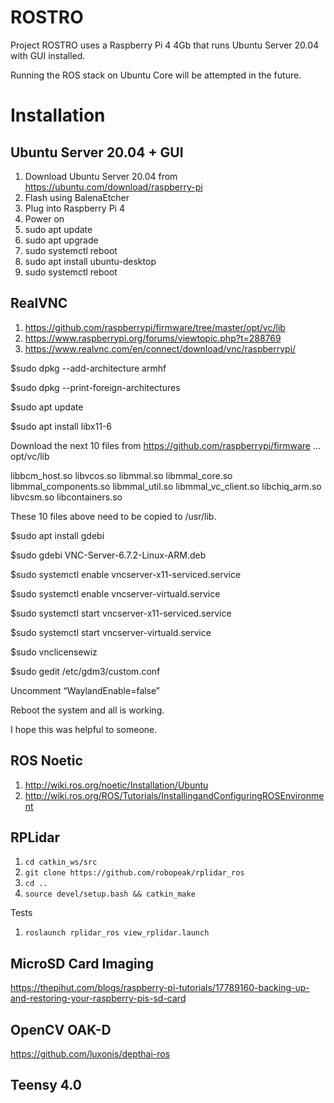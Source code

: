 # ROSTRO
Project ROSTRO uses a Raspberry Pi 4 4Gb that runs Ubuntu Server 20.04 with GUI installed.

Running the ROS stack on Ubuntu Core will be attempted in the future.

# Installation
## Ubuntu Server 20.04 + GUI
1. Download Ubuntu Server 20.04 from https://ubuntu.com/download/raspberry-pi
2. Flash using BalenaEtcher
3. Plug into Raspberry Pi 4
4. Power on
5. sudo apt update
6. sudo apt upgrade
7. sudo systemctl reboot
8. sudo apt install ubuntu-desktop
9. sudo systemctl reboot

## RealVNC
1. https://github.com/raspberrypi/firmware/tree/master/opt/vc/lib
2. https://www.raspberrypi.org/forums/viewtopic.php?t=288769
3. https://www.realvnc.com/en/connect/download/vnc/raspberrypi/

$sudo dpkg --add-architecture armhf

$sudo dpkg --print-foreign-architectures

$sudo apt update

$sudo apt install libx11-6

Download the next 10 files from https://github.com/raspberrypi/firmware ... opt/vc/lib

libbcm_host.so
libvcos.so
libmmal.so
libmmal_core.so
libmmal_components.so
libmmal_util.so
libmmal_vc_client.so
libchiq_arm.so
libvcsm.so
libcontainers.so

These 10 files above need to be copied to /usr/lib.

$sudo apt install gdebi

$sudo gdebi VNC-Server-6.7.2-Linux-ARM.deb

$sudo systemctl enable vncserver-x11-serviced.service

$sudo systemctl enable vncserver-virtuald.service

$sudo systemctl start vncserver-x11-serviced.service

$sudo systemctl start vncserver-virtuald.service

$sudo vnclicensewiz

$sudo gedit /etc/gdm3/custom.conf

Uncomment “WaylandEnable=false”

Reboot the system and all is working.

I hope this was helpful to someone.

## ROS Noetic
1. http://wiki.ros.org/noetic/Installation/Ubuntu
2. http://wiki.ros.org/ROS/Tutorials/InstallingandConfiguringROSEnvironment

## RPLidar
1. ``` cd catkin_ws/src ```
2. ``` git clone https://github.com/robopeak/rplidar_ros ```
3. ``` cd .. ```
4. ``` source devel/setup.bash && catkin_make ```

Tests
1. ``` roslaunch rplidar_ros view_rplidar.launch ```

## MicroSD Card Imaging
https://thepihut.com/blogs/raspberry-pi-tutorials/17789160-backing-up-and-restoring-your-raspberry-pis-sd-card

## OpenCV OAK-D
https://github.com/luxonis/depthai-ros

## Teensy 4.0
